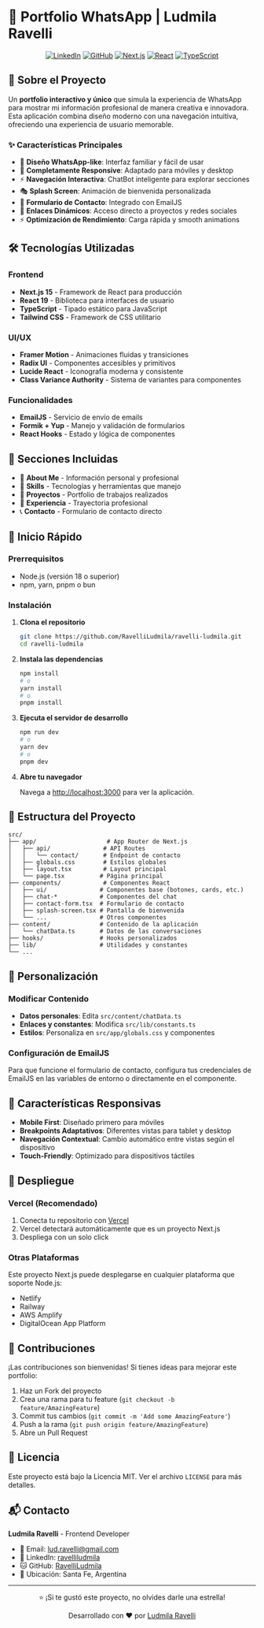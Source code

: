 # 💬 Portfolio WhatsApp | Ludmila Ravelli

<div align="center">

  [![LinkedIn](https://img.shields.io/badge/LinkedIn-0077B5?style=for-the-badge&logo=linkedin&logoColor=white)](https://linkedin.com/in/ravelliludmila)
  [![GitHub](https://img.shields.io/badge/GitHub-100000?style=for-the-badge&logo=github&logoColor=white)](https://github.com/RavelliLudmila)
  [![Next.js](https://img.shields.io/badge/Next.js-000000?style=for-the-badge&logo=next.js&logoColor=white)](https://nextjs.org/)
  [![React](https://img.shields.io/badge/React-20232A?style=for-the-badge&logo=react&logoColor=61DAFB)](https://reactjs.org/)
  [![TypeScript](https://img.shields.io/badge/TypeScript-007ACC?style=for-the-badge&logo=typescript&logoColor=white)](https://www.typescriptlang.org/)
</div>

## 🌟 Sobre el Proyecto

Un **portfolio interactivo y único** que simula la experiencia de WhatsApp para mostrar mi información profesional de manera creativa e innovadora. Esta aplicación combina diseño moderno con una navegación intuitiva, ofreciendo una experiencia de usuario memorable.

### ✨ Características Principales

-   🎨 **Diseño WhatsApp-like**: Interfaz familiar y fácil de usar
-   📱 **Completamente Responsive**: Adaptado para móviles y desktop
-   ⚡ **Navegación Interactiva**: ChatBot inteligente para explorar secciones
-   🎭 **Splash Screen**: Animación de bienvenida personalizada
-   📧 **Formulario de Contacto**: Integrado con EmailJS
-   🔗 **Enlaces Dinámicos**: Acceso directo a proyectos y redes sociales
-   ⚡ **Optimización de Rendimiento**: Carga rápida y smooth animations

## 🛠️ Tecnologías Utilizadas

### Frontend

-   **Next.js 15** - Framework de React para producción
-   **React 19** - Biblioteca para interfaces de usuario
-   **TypeScript** - Tipado estático para JavaScript
-   **Tailwind CSS** - Framework de CSS utilitario

### UI/UX

-   **Framer Motion** - Animaciones fluidas y transiciones
-   **Radix UI** - Componentes accesibles y primitivos
-   **Lucide React** - Iconografía moderna y consistente
-   **Class Variance Authority** - Sistema de variantes para componentes

### Funcionalidades

-   **EmailJS** - Servicio de envío de emails
-   **Formik + Yup** - Manejo y validación de formularios
-   **React Hooks** - Estado y lógica de componentes

## 🎯 Secciones Incluidas

-   👋 **About Me** - Información personal y profesional
-   💼 **Skills** - Tecnologías y herramientas que manejo
-   🚀 **Proyectos** - Portfolio de trabajos realizados
-   💼 **Experiencia** - Trayectoria profesional
-   📞 **Contacto** - Formulario de contacto directo

## 🚀 Inicio Rápido

### Prerrequisitos

-   Node.js (versión 18 o superior)
-   npm, yarn, pnpm o bun

### Instalación

1. **Clona el repositorio**

    ```bash
    git clone https://github.com/RavelliLudmila/ravelli-ludmila.git
    cd ravelli-ludmila
    ```

2. **Instala las dependencias**

    ```bash
    npm install
    # o
    yarn install
    # o
    pnpm install
    ```

3. **Ejecuta el servidor de desarrollo**

    ```bash
    npm run dev
    # o
    yarn dev
    # o
    pnpm dev
    ```

4. **Abre tu navegador**

    Navega a [http://localhost:3000](http://localhost:3000) para ver la aplicación.

## 📁 Estructura del Proyecto

```
src/
├── app/                    # App Router de Next.js
│   ├── api/               # API Routes
│   │   └── contact/       # Endpoint de contacto
│   ├── globals.css        # Estilos globales
│   ├── layout.tsx         # Layout principal
│   └── page.tsx          # Página principal
├── components/            # Componentes React
│   ├── ui/               # Componentes base (botones, cards, etc.)
│   ├── chat-*            # Componentes del chat
│   ├── contact-form.tsx  # Formulario de contacto
│   ├── splash-screen.tsx # Pantalla de bienvenida
│   └── ...               # Otros componentes
├── content/              # Contenido de la aplicación
│   └── chatData.ts       # Datos de las conversaciones
├── hooks/                # Hooks personalizados
├── lib/                  # Utilidades y constantes
└── ...
```

## 🎨 Personalización

### Modificar Contenido

-   **Datos personales**: Edita `src/content/chatData.ts`
-   **Enlaces y constantes**: Modifica `src/lib/constants.ts`
-   **Estilos**: Personaliza en `src/app/globals.css` y componentes

### Configuración de EmailJS

Para que funcione el formulario de contacto, configura tus credenciales de EmailJS en las variables de entorno o directamente en el componente.

## 📱 Características Responsivas

-   **Mobile First**: Diseñado primero para móviles
-   **Breakpoints Adaptativos**: Diferentes vistas para tablet y desktop
-   **Navegación Contextual**: Cambio automático entre vistas según el dispositivo
-   **Touch-Friendly**: Optimizado para dispositivos táctiles

## 🚀 Despliegue

### Vercel (Recomendado)

1. Conecta tu repositorio con [Vercel](https://vercel.com)
2. Vercel detectará automáticamente que es un proyecto Next.js
3. Despliega con un solo click

### Otras Plataformas

Este proyecto Next.js puede desplegarse en cualquier plataforma que soporte Node.js:

-   Netlify
-   Railway
-   AWS Amplify
-   DigitalOcean App Platform

## 🤝 Contribuciones

¡Las contribuciones son bienvenidas! Si tienes ideas para mejorar este portfolio:

1. Haz un Fork del proyecto
2. Crea una rama para tu feature (`git checkout -b feature/AmazingFeature`)
3. Commit tus cambios (`git commit -m 'Add some AmazingFeature'`)
4. Push a la rama (`git push origin feature/AmazingFeature`)
5. Abre un Pull Request

## 📄 Licencia

Este proyecto está bajo la Licencia MIT. Ver el archivo `LICENSE` para más detalles.

## 📬 Contacto

**Ludmila Ravelli** - Frontend Developer

-   📧 Email: [lud.ravelli@gmail.com](https://mail.google.com/mail/u/0/?to=lud.ravelli@gmail.com&su=Oportunidad+Laboral&body=Hola+Ludmila,%0A%0AHe+visto+tu+portfolio+y+me+interesa+conocer+m%C3%A1s+sobre+tu+experiencia+como+Frontend+Developer.%0A%0A%5BEscribe+tu+mensaje+aqu%C3%AD%5D%0A%0ASaludos,+%5BTu+Nombre%5D.&fs=1&tf=cm)
-   💼 LinkedIn: [ravelliludmila](https://linkedin.com/in/ravelliludmila)
-   🐱 GitHub: [RavelliLudmila](https://github.com/RavelliLudmila)
-   📍 Ubicación: Santa Fe, Argentina

---

<div align="center">
  <p>⭐ ¡Si te gustó este proyecto, no olvides darle una estrella!</p>
  <p>Desarrollado con ❤️ por <a href="https://github.com/RavelliLudmila">Ludmila Ravelli</a></p>
</div>
